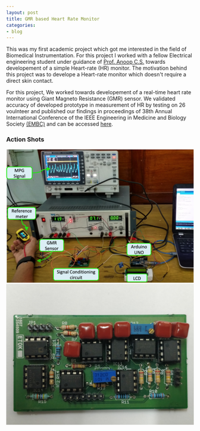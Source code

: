 ```yaml
---
layout: post
title: GMR based Heart Rate Monitor
categories:
- blog
---
```

This was my first academic project which got me interested in the field of Biomedical Instrumentation. For this project I worked with a fellow Electrical engineering student under guidance of [Prof. Anoop C.S.](https://www.iist.ac.in/avionics/anoop.cs) towards developement of a simple Heart-rate (HR) monitor. The motivation behind this project was to develope a Heart-rate monitor which doesn't require a direct skin contact. 

For this project, We worked towards developement of a real-time heart rate monitor using Giant Magneto Resistance (GMR) sensor. We validated accuracy of developed prototype in measurement of HR by testing on 26 voulnteer and published our findings in proceedings of 38th Annual International Conference of the IEEE Engineering in Medicine and Biology Society [(EMBC)](#) and can be accessed [here](https://ieeexplore.ieee.org/document/7591819).

### Action Shots
<img src="/_HR/HR%20Setup.png"/>
<!-- Setup image of the developed topology for real-time Heart rate estimation.-->

<img src="https://github.com/chughvinit/chughvinit.github.io/blob/master/_HR/IMG_20181101_153456.jpg"/>
<!-- Picture of developed PCB for Heart rate estimation-->
<!--
Tattooed roof party *vinyl* freegan single-origin coffee wayfarers tousled, umami yr
meggings hella selvage. Butcher bespoke seitan, cornhole umami gentrify put a bird 
on it occupy trust fund. Umami whatever kitsch, locavore fingerstache Tumblr pork belly
[keffiyeh](#). Chia Echo Park Pitchfork, Blue Bottle [hashtag](#) stumptown skateboard selvage 
mixtape. Echo Park retro butcher banjo cardigan, seitan flannel Brooklyn paleo fixie 
Truffaut. Forage mustache Thundercats next level disrupt. Bicycle rights forage tattooed
chia, **wayfarers** swag raw denim hashtag biodiesel occupy gastropub!

---

# It's all in the game.

## You come at the king, you best not miss.

### Be subtle with it, man. You know what subtle means?

VHS post-ironic cred **bespoke** banjo. Wayfarers literally gentrify, flexitarian fap 
dreamcatcher plaid cornhole Intelligentsia paleo. Beard try-hard direct trade, shabby chic 
Helvetica `look ma, I can code`. Lo-fi American Apparel tattooed [Vice](#) tofu, yr vinyl. 
Williamsburg butcher hella mumblecore fixie mlkshk, cliche wolf keytar mixtape kitsch banh mi 
salvia. High Life Odd Future *chambray* kale chips hoodie, cray pop-up. Helvetica narwhal 
iPhone try-hard jean short.

> This is a quote from someone famous about productivity


Syntax highlighting with Solarized theme.

{% highlight ruby %}
class User < ActiveRecord::Base
  attr_accessible :email, :name

  ... tons of other crap ...

end

{% endhighlight %}
-->
